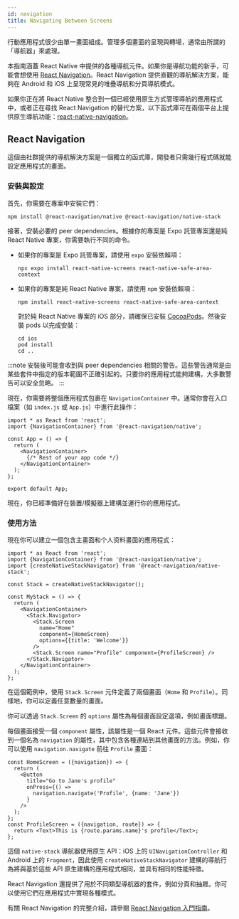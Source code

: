 ```yaml
---
id: navigation
title: Navigating Between Screens
---
```


行動應用程式很少由單一畫面組成。管理多個畫面的呈現與轉場，通常由所謂的「導航器」來處理。

本指南涵蓋 React Native 中提供的各種導航元件。如果你是導航功能的新手，可能會想使用 [React Navigation](navigation.md#react-navigation)。React Navigation 提供直觀的導航解決方案，能夠在 Android 和 iOS 上呈現常見的堆疊導航和分頁導航模式。

如果你正在將 React Native 整合到一個已經使用原生方式管理導航的應用程式中，或者正在尋找 React Navigation 的替代方案，以下函式庫可在兩個平台上提供原生導航功能：[react-native-navigation](https://github.com/wix/react-native-navigation)。

## React Navigation

這個由社群提供的導航解決方案是一個獨立的函式庫，開發者只需幾行程式碼就能設定應用程式的畫面。

### 安裝與設定

首先，你需要在專案中安裝它們：

```shell
npm install @react-navigation/native @react-navigation/native-stack
```

接著，安裝必要的 peer dependencies。根據你的專案是 Expo 託管專案還是純 React Native 專案，你需要執行不同的命令。

- 如果你的專案是 Expo 託管專案，請使用 `expo` 安裝依賴項：

  ```shell
  npx expo install react-native-screens react-native-safe-area-context
  ```

- 如果你的專案是純 React Native 專案，請使用 `npm` 安裝依賴項：

  ```shell
  npm install react-native-screens react-native-safe-area-context
  ```

  對於純 React Native 專案的 iOS 部分，請確保已安裝 [CocoaPods](https://cocoapods.org/)。然後安裝 pods 以完成安裝：

  ```shell
  cd ios
  pod install
  cd ..
  ```

:::note
安裝後可能會收到與 peer dependencies 相關的警告。這些警告通常是由某些套件中指定的版本範圍不正確引起的。只要你的應用程式能夠建構，大多數警告可以安全忽略。
:::

現在，你需要將整個應用程式包裹在 `NavigationContainer` 中。通常你會在入口檔案（如 `index.js` 或 `App.js`）中進行此操作：

```tsx
import * as React from 'react';
import {NavigationContainer} from '@react-navigation/native';

const App = () => {
  return (
    <NavigationContainer>
      {/* Rest of your app code */}
    </NavigationContainer>
  );
};

export default App;
```

現在，你已經準備好在裝置/模擬器上建構並運行你的應用程式。

### 使用方法

現在你可以建立一個包含主畫面和个人资料畫面的應用程式：

```tsx
import * as React from 'react';
import {NavigationContainer} from '@react-navigation/native';
import {createNativeStackNavigator} from '@react-navigation/native-stack';

const Stack = createNativeStackNavigator();

const MyStack = () => {
  return (
    <NavigationContainer>
      <Stack.Navigator>
        <Stack.Screen
          name="Home"
          component={HomeScreen}
          options={{title: 'Welcome'}}
        />
        <Stack.Screen name="Profile" component={ProfileScreen} />
      </Stack.Navigator>
    </NavigationContainer>
  );
};
```

在這個範例中，使用 `Stack.Screen` 元件定義了兩個畫面（`Home` 和 `Profile`）。同樣地，你可以定義任意數量的畫面。

你可以透過 `Stack.Screen` 的 `options` 屬性為每個畫面設定選項，例如畫面標題。

每個畫面接受一個 `component` 屬性，該屬性是一個 React 元件。這些元件會接收到一個名為 `navigation` 的屬性，其中包含各種連結到其他畫面的方法。例如，你可以使用 `navigation.navigate` 前往 `Profile` 畫面：

```tsx
const HomeScreen = ({navigation}) => {
  return (
    <Button
      title="Go to Jane's profile"
      onPress={() =>
        navigation.navigate('Profile', {name: 'Jane'})
      }
    />
  );
};
const ProfileScreen = ({navigation, route}) => {
  return <Text>This is {route.params.name}'s profile</Text>;
};
```

這個 `native-stack` 導航器使用原生 API：iOS 上的 `UINavigationController` 和 Android 上的 `Fragment`，因此使用 `createNativeStackNavigator` 建構的導航行為將與基於這些 API 原生建構的應用程式相同，並具有相同的性能特徵。

React Navigation 還提供了用於不同類型導航器的套件，例如分頁和抽屜。你可以使用它們在應用程式中實現各種模式。

有關 React Navigation 的完整介紹，請參閱 [React Navigation 入門指南](https://reactnavigation.org/docs/getting-started)。